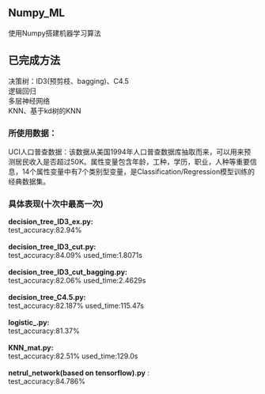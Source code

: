 ## Numpy_ML
使用Numpy搭建机器学习算法
## 已完成方法
  决策树：ID3(预剪枝、bagging)、C4.5</br>
  逻辑回归</br>
  多层神经网络</br>
  KNN、基于kd树的KNN</br>
### 所使用数据：
UCI人口普查数据：该数据从美国1994年人口普查数据库抽取而来，可以用来预测居民收入是否超过50K。属性变量包含年龄，工种，学历，职业，人种等重要信息，14个属性变量中有7个类别型变量，是Classification/Regression模型训练的经典数据集。
### 具体表现(十次中最高一次)
<strong>decision_tree_ID3_ex.py:</strong> </br> 
  test_accuracy:82.94%</br></br> 
<strong>decision_tree_ID3_cut.py:</strong> </br> 
  test_accuracy:84.09% used_time:1.8071s</br></br> 
 <strong>decision_tree_ID3_cut_bagging.py:</strong> </br> 
  test_accuracy:82.06% used_time:2.4629s</br></br> 
<strong>decision_tree_C4.5.py:</strong> </br>
  test_accuracy:82.187% used_time:115.47s</br></br> 
<strong>logistic_.py:</strong> </br> 
  test_accuracy:81.37% </br></br> 
<strong>KNN_mat.py:</strong> </br> 
  test_accuracy:82.51% used_time:129.0s</br></br> 
<strong>netrul_network(based on tensorflow).py</strong> :
  </br> test_accuracy:84.786%
